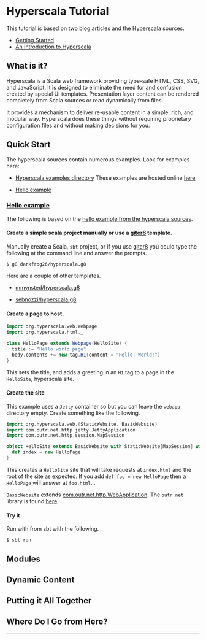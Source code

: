 # Hyperscala Tutorial

This tutorial is based on two blog articles and the [Hyperscala](http://www.hyperscala.org) 
sources.

- [Getting Started][1]
- [An Introduction to Hyperscala][2]

## What is it?

Hyperscala is a Scala web framework providing type-safe HTML, CSS, SVG, and JavaScript.  It is 
designed to eliminate the need for and confusion created by special UI templates.  Presentation 
layer content can be rendered completely from Scala sources or read dynamically from files.  

It provides a mechanism to deliver re-usable content in a simple, rich, and modular way. Hyperscala does 
these things without requiring proprietary configuration files and without making decisions for you.

## Quick Start

The hyperscala sources contain numerous examples.  Look for examples here:

- [Hyperscala examples directory](https://github.com/darkfrog26/hyperscala/tree/master/examples/src/main/scala/org/hyperscala/examples "Hyperscala examples directory shown in github")
  These examples are hosted online [here](http://hyperscala.com/examples.html "Hyperscala examples directory hosted online")

- [Hello example](#helloexample)

### [Hello example](id:helloexample)

The following is based on the [hello example from the hyperscala sources](https://github.com/darkfrog26/hyperscala/tree/master/hello "A simple hyperscala hello example shown in github").
 

#### Create a simple scala project manually or use a [giter8][3] template.

Manually create a Scala, `sbt` project, or if you use [giter8][3] you could type the following at the command line and answer the prompts. 

    $ g8 darkfrog26/hyperscala.g8

Here are a couple of other templates. 

- [mmynsted/hyperscala.g8](https://github.com/mmynsted/hyperscala.g8)

- [sebnozzi/hyperscala.g8](https://github.com/sebnozzi/hyperscala.g8)

#### Create a page to host.

```scala
import org.hyperscala.web.Webpage
import org.hyperscala.html._

class HelloPage extends Webpage(HelloSite) {
  title := "Hello world page"
  body.contents += new tag.H1(content = "Hello, World!")
}
```

This sets the title, and adds a greeting in an `H1` tag to a page in the `HelloSite`, 
hyperscala site.

#### Create the site

This example uses a `Jetty` container so but you can leave the `webapp` directory empty.  Create 
something like the following.

```scala
import org.hyperscala.web.{StaticWebsite, BasicWebsite}
import com.outr.net.http.jetty.JettyApplication
import com.outr.net.http.session.MapSession

object HelloSite extends BasicWebsite with StaticWebsite[MapSession] with JettyApplication {
  def index = new HelloPage
}
```

This creates a `HelloSite` site that will take requests at `index.html` and the root of the site 
as expected.  If you add `def foo = new HelloPage` then a `HelloPage` will answer at `foo.html`...

`BasicWebsite` extends [com.outr.net.http.WebApplication](https://github.com/darkfrog26/outrnet/blob/master/core/src/main/scala/com/outr/net/http/WebApplication.scala).
The `outr.net` library is found [here](https://github.com/darkfrog26/outrnet).

#### Try it

Run with from sbt with the following.

    $ sbt run

## Modules



## Dynamic Content

## Putting it All Together

## Where Do I Go from Here? 


- - -

[1]: http://www.matthicks.com/2013/01/hyperscala-getting-started.html "matthicks.com: Hyperscala Getting Started"
[2]: http://www.matthicks.com/2013/01/hyperscala-introduction.html "matthicks.com: Hyperscala Introduction"
[3]: https://github.com/n8han/giter8 "giter8 template repository on github"
